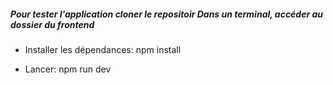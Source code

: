 ##### Pour tester l'application cloner le repositoir Dans un terminal, accéder au dossier du frontend

- Installer les dépendances: npm install

- Lancer: npm run dev
